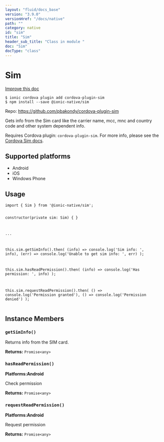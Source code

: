 ```yaml
---
layout: "fluid/docs_base"
version: "3.9.0"
versionHref: "/docs/native"
path: ""
category: native
id: "sim"
title: "Sim"
header_sub_title: "Class in module "
doc: "Sim"
docType: "class"
---
```


<h1 class="api-title">Sim</h1>

<a class="improve-v2-docs" href="http://github.com/driftyco/ionic-native/edit/master/src/@ionic-native/plugins/sim/index.ts#L1">
  Improve this doc
</a>






<pre><code class="nohighlight">$ ionic cordova plugin add cordova-plugin-sim
$ npm install --save @ionic-native/sim
</code></pre>
<p>Repo:
  <a href="https://github.com/pbakondy/cordova-plugin-sim">
    https://github.com/pbakondy/cordova-plugin-sim
  </a>
</p>


<p>Gets info from the Sim card like the carrier name, mcc, mnc and country code and other system dependent info.</p>
<p>Requires Cordova plugin: <code>cordova-plugin-sim</code>. For more info, please see the <a href="https://github.com/pbakondy/cordova-plugin-sim">Cordova Sim docs</a>.</p>




<h2>Supported platforms</h2>
<ul>
  <li>Android</li><li>iOS</li><li>Windows Phone</li>
</ul>






<h2>Usage</h2>
<pre><code class="lang-typescript">import { Sim } from &#39;@ionic-native/sim&#39;;


constructor(private sim: Sim) { }

...

this.sim.getSimInfo().then(
  (info) =&gt; console.log(&#39;Sim info: &#39;, info),
  (err) =&gt; console.log(&#39;Unable to get sim info: &#39;, err)
);

this.sim.hasReadPermission().then(
  (info) =&gt; console.log(&#39;Has permission: &#39;, info)
);

this.sim.requestReadPermission().then(
  () =&gt; console.log(&#39;Permission granted&#39;),
  () =&gt; console.log(&#39;Permission denied&#39;)
);
</code></pre>








<h2>Instance Members</h2>
<h3><a class="anchor" name="getSimInfo" href="#getSimInfo"></a><code>getSimInfo()</code></h3>


Returns info from the SIM card.


<div class="return-value" markdown="1">
  <i class="icon ion-arrow-return-left"></i>
  <b>Returns:</b> <code>Promise&lt;any&gt;</code> 
</div><h3><a class="anchor" name="hasReadPermission" href="#hasReadPermission"></a><code>hasReadPermission()</code></h3>



<p>
  <strong>Platforms:</strong><strong class="tag">Android</strong>&nbsp;</p>


Check permission


<div class="return-value" markdown="1">
  <i class="icon ion-arrow-return-left"></i>
  <b>Returns:</b> <code>Promise&lt;any&gt;</code> 
</div><h3><a class="anchor" name="requestReadPermission" href="#requestReadPermission"></a><code>requestReadPermission()</code></h3>



<p>
  <strong>Platforms:</strong><strong class="tag">Android</strong>&nbsp;</p>


Request permission


<div class="return-value" markdown="1">
  <i class="icon ion-arrow-return-left"></i>
  <b>Returns:</b> <code>Promise&lt;any&gt;</code> 
</div>






